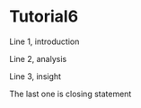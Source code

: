 # Tutorial6

Line 1, introduction

Line 2, analysis

Line 3, insight

The last one is closing statement
